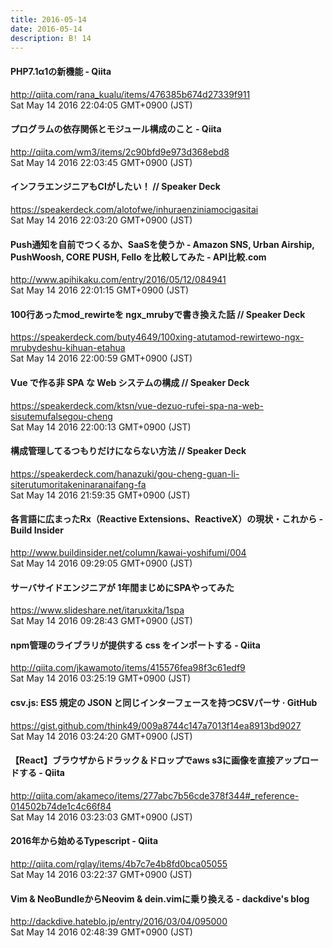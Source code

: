 ```yaml
---
title: 2016-05-14
date: 2016-05-14
description: B! 14
---
```


#### PHP7.1α1の新機能 - Qiita
http://qiita.com/rana_kualu/items/476385b674d27339f911<br>
Sat May 14 2016 22:04:05 GMT+0900 (JST)<br>


#### プログラムの依存関係とモジュール構成のこと - Qiita
http://qiita.com/wm3/items/2c90bfd9e973d368ebd8<br>
Sat May 14 2016 22:03:45 GMT+0900 (JST)<br>


#### インフラエンジニアもCIがしたい！ // Speaker Deck
https://speakerdeck.com/alotofwe/inhuraenziniamocigasitai<br>
Sat May 14 2016 22:03:20 GMT+0900 (JST)<br>


#### Push通知を自前でつくるか、SaaSを使うか - Amazon SNS, Urban Airship, PushWoosh, CORE PUSH, Fello を比較してみた - API比較.com
http://www.apihikaku.com/entry/2016/05/12/084941<br>
Sat May 14 2016 22:01:15 GMT+0900 (JST)<br>


#### 100行あったmod_rewirteを ngx_mrubyで書き換えた話 // Speaker Deck
https://speakerdeck.com/buty4649/100xing-atutamod-rewirtewo-ngx-mrubydeshu-kihuan-etahua<br>
Sat May 14 2016 22:00:59 GMT+0900 (JST)<br>


#### Vue で作る非 SPA な Web システムの構成 // Speaker Deck
https://speakerdeck.com/ktsn/vue-dezuo-rufei-spa-na-web-sisutemufalsegou-cheng<br>
Sat May 14 2016 22:00:13 GMT+0900 (JST)<br>


#### 構成管理してるつもりだけにならない方法 // Speaker Deck
https://speakerdeck.com/hanazuki/gou-cheng-guan-li-siterutumoritakeninaranaifang-fa<br>
Sat May 14 2016 21:59:35 GMT+0900 (JST)<br>


#### 各言語に広まったRx（Reactive Extensions、ReactiveX）の現状・これから - Build Insider
http://www.buildinsider.net/column/kawai-yoshifumi/004<br>
Sat May 14 2016 09:29:05 GMT+0900 (JST)<br>


#### サーバサイドエンジニアが 1年間まじめにSPAやってみた
https://www.slideshare.net/itaruxkita/1spa<br>
Sat May 14 2016 09:28:43 GMT+0900 (JST)<br>


#### npm管理のライブラリが提供する css をインポートする - Qiita
http://qiita.com/jkawamoto/items/415576fea98f3c61edf9<br>
Sat May 14 2016 03:25:19 GMT+0900 (JST)<br>


#### csv.js: ES5 規定の JSON と同じインターフェースを持つCSVパーサ · GitHub
https://gist.github.com/think49/009a8744c147a7013f14ea8913bd9027<br>
Sat May 14 2016 03:24:20 GMT+0900 (JST)<br>


#### 【React】ブラウザからドラック＆ドロップでaws s3に画像を直接アップロードする - Qiita
http://qiita.com/akameco/items/277abc7b56cde378f344#_reference-014502b74de1c4c66f84<br>
Sat May 14 2016 03:23:03 GMT+0900 (JST)<br>


#### 2016年から始めるTypescript - Qiita
http://qiita.com/rglay/items/4b7c7e4b8fd0bca05055<br>
Sat May 14 2016 03:22:37 GMT+0900 (JST)<br>


#### Vim & NeoBundleからNeovim & dein.vimに乗り換える - dackdive's blog
http://dackdive.hateblo.jp/entry/2016/03/04/095000<br>
Sat May 14 2016 02:48:39 GMT+0900 (JST)<br>


